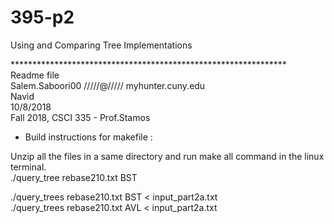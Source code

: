 # 395-p2
Using and  Comparing Tree Implementations<br>

***************************************************************<br>
Readme file<br>
Salem.Saboori00 /////@///// myhunter.cuny.edu <br>
Navid <br>
10/8/2018 <br>
Fall 2018, CSCI 335 - Prof.Stamos <br>


- Build instructions for makefile : 

Unzip all the files in a same directory and run make all command in the linux terminal.
<br>./query_tree rebase210.txt BST<br>

./query_trees rebase210.txt BST < input_part2a.txt<br>
./query_trees rebase210.txt AVL < input_part2a.txt<br>
